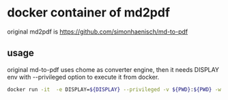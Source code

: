 # docker container of md2pdf

original md2pdf is https://github.com/simonhaenisch/md-to-pdf

## usage

original md-to-pdf uses chome as converter engine, then it needs DISPLAY env with --privileged option to execute it from docker.

```bash
docker run -it  -e DISPLAY=${DISPLAY} --privileged -v ${PWD}:${PWD} -w ${PWD} itaru2622/md2pdf:bookworm anyMarkdown.md
```
